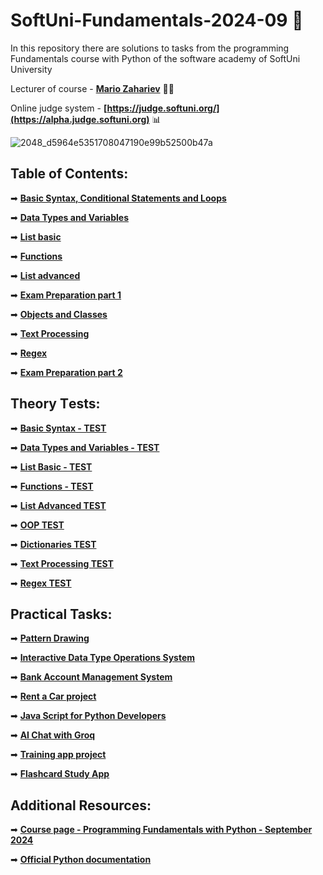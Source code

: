 # SoftUni-Fundamentals-2024-09 🏫
In this repository there are solutions to tasks from the programming Fundamentals course with Python of the software academy of SoftUni University 

Lecturer of course - **[Mario Zahariev](https://www.linkedin.com/in/mario-zahariev-753a7b202/)** 🐱‍🚀 

Online judge system - **[https://judge.softuni.org/](https://alpha.judge.softuni.org)** 📊    
 
![2048_d5964e5351708047190e99b52500b47a](https://github.com/zahariev-webbersof/python-fundamentals-05-2024/assets/68993494/119a51ec-0428-4da7-801f-462140fb9cc7)
    
           
## Table of Contents:        
➡ [**Basic Syntax, Conditional Statements and Loops**](https://github.com/zahariev-webbersof/python-fundamentals-09-2024-/tree/main/basic_syntax)
  
➡ [**Data Types and Variables**](https://github.com/zahariev-webbersof/python-fundamentals-09-2024-/tree/main/basic_syntax)

➡ [**List basic**](https://github.com/zahariev-webbersof/python-fundamentals-09-2024-/tree/main/list_basic)    

➡ [**Functions**](https://github.com/zahariev-webbersof/python-fundamentals-09-2024-/tree/main/functions) 

➡ [**List advanced**](https://github.com/zahariev-webbersof/python-fundamentals-09-2024-/tree/main/list_advanced)

➡ [**Exam Preparation part 1**](https://github.com/zahariev-webbersof/python-fundamentals-09-2024-/tree/main/exam_preparation_1)

➡ [**Objects and Classes**](https://github.com/zahariev-webbersof/python-fundamentals-09-2024-/tree/main/oop)

➡ [**Text Processing**](https://github.com/zahariev-webbersof/python-fundamentals-09-2024-/tree/main/text_processing)

➡ [**Regex**](https://github.com/zahariev-webbersof/python-fundamentals-09-2024-/tree/main/regex)

➡ [**Exam Preparation part 2**](https://github.com/zahariev-webbersof/python-fundamentals-09-2024-/tree/main/exam_preparation_2)
 
      
## Theory Тests: 
➡ [**Basic Syntax - TEST**](https://github.com/zahariev-webbersof/python-fundamentals-09-2024-/blob/main/Basic%20Syntax%20-%20TEST.md)
 
➡ [**Data Types and Variables - TEST**](https://github.com/zahariev-webbersof/python-fundamentals-09-2024-/blob/main/Data%20types%20-%20TEST.md)

➡ [**List Basic - TEST**](https://github.com/zahariev-webbersof/python-fundamentals-09-2024-/blob/main/List%20basic%20-%20TEST.md)

➡ [**Functions - TEST**](https://github.com/zahariev-webbersof/python-fundamentals-09-2024-/blob/main/TEST%20-%20Functions.md)

➡ [**List Advanced TEST**](https://github.com/zahariev-webbersof/python-fundamentals-09-2024-/blob/main/List%20advanced%20-%20TEST.md)

➡ [**OOP TEST**](https://github.com/zahariev-webbersof/python-fundamentals-09-2024-/blob/main/OOP%20-%20Test.md)

➡ [**Dictionaries TEST**](https://github.com/zahariev-webbersof/python-fundamentals-09-2024-/blob/main/Dictionaries%20-%20TEST.md)

➡ [**Text Processing TEST**](https://github.com/zahariev-webbersof/python-fundamentals-09-2024-/blob/main/Text%20Processing%20-%20TEST.md)

➡ [**Regex TEST**](https://github.com/zahariev-webbersof/python-fundamentals-09-2024-/blob/main/regex%20-%20TEST.md)

## Practical Tasks:  
➡ [**Pattern Drawing**](https://github.com/zahariev-webbersof/python-fundamentals-09-2024-/blob/main/Pattern%20Drawing.md)

➡ [**Interactive Data Type Operations System**](https://github.com/zahariev-webbersof/python-fundamentals-09-2024-/blob/main/Interactive%20Data%20Type%20Operations.md)

➡ [**Bank Account Management System**](https://github.com/zahariev-webbersof/python-fundamentals-09-2024-/blob/main/Bank%20Account%20Management%20System.md)

➡ [**Rent a Car project**](https://github.com/zahariev-webbersof/python-fundamentals-09-2024-/blob/main/RentACar%20Platform%20Project.md)

➡ [**Java Script for Python Developers**](https://github.com/zahariev-webbersof/python-fundamentals-09-2024-/blob/main/Java%20Script%20for%20Python%20Developers.md)

➡ [**AI Chat with Groq**](https://github.com/zahariev-webbersof/python-fundamentals-09-2024-/blob/main/AI%20chat%20with%20Grog.md)

➡ [**Training app project**](https://github.com/zahariev-webbersof/python-fundamentals-09-2024-/blob/main/Fitness%20Training%20App.md)

➡ [**Flashcard Study App**](https://github.com/zahariev-webbersof/python-fundamentals-09-2024-/blob/main/Flashcard%20Study%20App.md)
 
## Additional Resources: 
 
➡ [**Course page - Programming Fundamentals with Python - September 2024**](https://softuni.bg/trainings/4693/programming-fundamentals-with-python-september-2024)

➡ [**Official Python documentation**](https://docs.python.org/3/)


